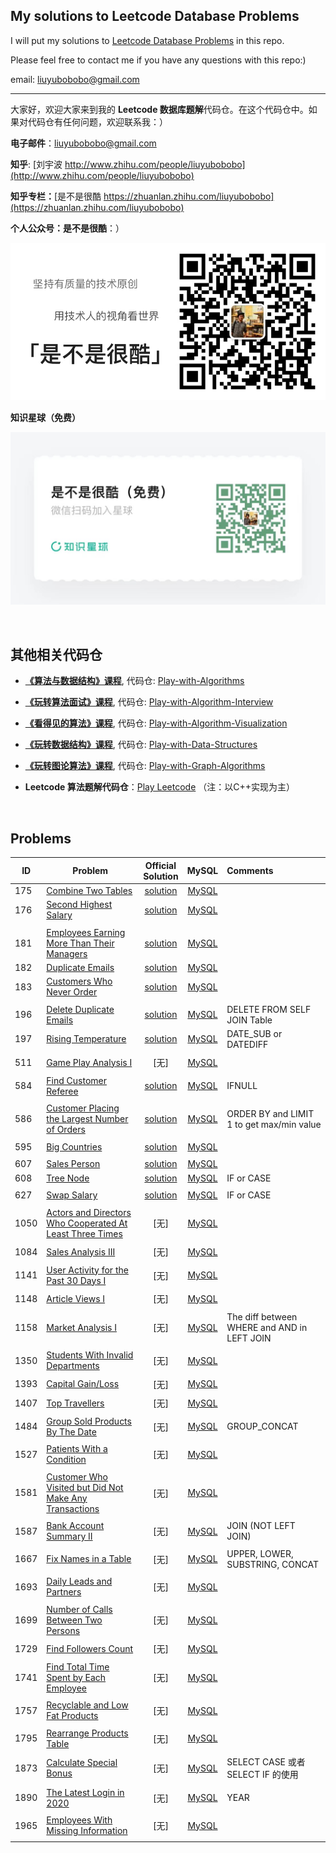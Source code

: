## My solutions to Leetcode Database Problems

I will put my solutions to [Leetcode Database Problems](https://leetcode.com/problemset/database/) in this repo. 

Please feel free to contact me if you have any questions with this repo:)

email: [liuyubobobo@gmail.com](mailto:liuyubobobo@gmail.com)

---

大家好，欢迎大家来到我的 **Leetcode 数据库题解**代码仓。在这个代码仓中。如果对代码仓有任何问题，欢迎联系我：）

**电子邮件**：[liuyubobobo@gmail.com](mailto:liuyubobobo@gmail.com)

**知乎**: [刘宇波 http://www.zhihu.com/people/liuyubobobo](http://www.zhihu.com/people/liuyubobobo)

**知乎专栏：**[是不是很酷 https://zhuanlan.zhihu.com/liuyubobobo](https://zhuanlan.zhihu.com/liuyubobobo)

**个人公众号：是不是很酷**：）

![QRCode](qrcode.png)

**知识星球（免费）**

![ZSXQ](zsxq.jpg)

<br/>

## 其他相关代码仓

* [**《算法与数据结构》课程**](https://coding.imooc.com/class/71.html), 代码仓: [Play-with-Algorithms](https://github.com/liuyubobobo/Play-with-Algorithms)
 
* [**《玩转算法面试》课程**](https://coding.imooc.com/class/82.html), 代码仓: [Play-with-Algorithm-Interview](https://github.com/liuyubobobo/Play-with-Algorithm-Interview)

* [**《看得见的算法》课程**](https://coding.imooc.com/class/138.html), 代码仓: [Play-with-Algorithm-Visualization](https://github.com/liuyubobobo/Play-with-Algorithm-Visualization)

* [**《玩转数据结构》课程**](https://coding.imooc.com/class/207.html), 代码仓: [Play-with-Data-Structures](https://github.com/liuyubobobo/Play-with-Data-Structures)

* [**《玩转图论算法》课程**](https://coding.imooc.com/class/370.html), 代码仓: [Play-with-Graph-Algorithms](https://github.com/liuyubobobo/Play-with-Graph-Algorithms)

* **Leetcode 算法题解代码仓**：[Play Leetcode](https://github.com/liuyubobobo/Play-Leetcode) （注：以C++实现为主）

<br/>

## Problems

| ID | Problem | Official<br/>Solution | MySQL | Comments |
| --- | --- | :---: | :--: | :--- |
| 175 | [Combine Two Tables](https://leetcode.com/problems/combine-two-tables/) | [solution](https://leetcode.com/problems/combine-two-tables/solution/) | [MySQL](0175-Combine-Two-Tables/) | |
| 176 | [Second Highest Salary](https://leetcode.com/problems/second-highest-salary/) | [solution](https://leetcode.com/problems/second-highest-salary/solution/) | [MySQL](0176-Second-Highest-Salary/) | |
| | | | | |
| 181 | [Employees Earning More Than Their Managers](https://leetcode.com/problems/employees-earning-more-than-their-managers/) | [solution](https://leetcode.com/problems/employees-earning-more-than-their-managers/solution/) | [MySQL](0181-Employees-Earning-More-Than-Their-Managers/) | |
| 182 | [Duplicate Emails](https://leetcode.com/problems/duplicate-emails/) | [solution](https://leetcode.com/problems/duplicate-emails/solution/) | [MySQL](0182-Duplicate-Emails/) | |
| 183 | [Customers Who Never Order](https://leetcode.com/problems/customers-who-never-order/) | [solution](https://leetcode.com/problems/customers-who-never-order/solution/) | [MySQL](0183-Customers-Who-Never-Order/) | |
| | | | | |
| 196 | [Delete Duplicate Emails](https://leetcode.com/problems/delete-duplicate-emails/) | [solution](https://leetcode.com/problems/delete-duplicate-emails/solution/) | [MySQL](0196-Delete-Duplicate-Emails/) | DELETE FROM SELF JOIN Table |
| 197 | [Rising Temperature](https://leetcode.com/problems/rising-temperature/) | [solution](https://leetcode.com/problems/rising-temperature/solution/) | [MySQL](0197-Rising-Temperature/) | DATE_SUB or DATEDIFF |
| | | | | |
| 511 | [Game Play Analysis I](https://leetcode.com/problems/game-play-analysis-i/) | [无] | [MySQL](0511-Game-Play-Analysis-I/) | |
| | | | | |
| 584 | [Find Customer Referee](https://leetcode.com/problems/find-customer-referee/) | [solution](https://leetcode.com/problems/find-customer-referee/solution/) | [MySQL](0584-Find-Customer-Referee/) | IFNULL |
| | | | | |
| 586 | [Customer Placing the Largest Number of Orders](https://leetcode.com/problems/customer-placing-the-largest-number-of-orders/) | [solution](https://leetcode.com/problems/customer-placing-the-largest-number-of-orders/solution/) | [MySQL](0586-Customer-Placing-the-Largest-Number-of-Orders/) | ORDER BY and LIMIT 1 to get max/min value|
| | | | | |
| 595 | [Big Countries](https://leetcode.com/problems/big-countries/) | [solution](https://leetcode.com/problems/big-countries/solution/) | [MySQL](0595-Big-Countries/) | |
| | | | | |
| 607 | [Sales Person](https://leetcode.com/problems/sales-person/) | [solution](https://leetcode.com/problems/sales-person/solution/) | [MySQL](0607-Sales-Person/) | |
| 608 | [Tree Node](https://leetcode.com/problems/tree-node/) | [solution](https://leetcode.com/problems/tree-node/solution/) | [MySQL](0608-Tree-Node/) | IF or CASE |
| | | | | |
| 627 | [Swap Salary](https://leetcode.com/problems/swap-salary/) | [solution](https://leetcode.com/problems/swap-salary/solution/) | [MySQL](0627-Swap-Salary/) | IF or CASE |
| | | | | |
| 1050 | [Actors and Directors Who Cooperated At Least Three Times](https://leetcode.com/problems/actors-and-directors-who-cooperated-at-least-three-times/) | [无] | [MySQL](1050-Actors-and-Directors-Who-Cooperated-At-Least-Three-Times/) | |
| | | | | |
| 1084 | [Sales Analysis III](https://leetcode.com/problems/sales-analysis-iii/) | [无] | [MySQL](1084-Sales-Analysis-III/) | |
| | | | | |
| 1141 | [User Activity for the Past 30 Days I](https://leetcode.com/problems/user-activity-for-the-past-30-days-i/) | [无] | [MySQL](1141-User-Activity-for-the-Past-30-Days-I/) | |
| | | | | |
| 1148 | [Article Views I](https://leetcode.com/problems/article-views-i/) | [无] | [MySQL](1148-Article-Views-I/) | |
| | | | | |
| 1158 | [Market Analysis I](https://leetcode.com/problems/market-analysis-i/) | [无] | [MySQL](1158-Market-Analysis-I/) | The diff between WHERE and AND in LEFT JOIN |
| | | | | |
| 1350 | [Students With Invalid Departments](https://leetcode.com/problems/students-with-invalid-departments/) | [无] | [MySQL](1350-Students-With-Invalid-Departments/) | |
| | | | | |
| 1393 | [Capital Gain/Loss](https://leetcode.com/problems/capital-gainloss/) | [无] | [MySQL](1393-Capital-Gain-Loss/) | |
| | | | | |
| 1407 | [Top Travellers](https://leetcode.com/problems/top-travellers/) | [无] | [MySQL](1407-Top-Travellers/) | |
| | | | | |
| 1484 | [Group Sold Products By The Date](https://leetcode.com/problems/group-sold-products-by-the-date/) | [无] | [MySQL](1484-Group-Sold-Products-By-The-Date/) | GROUP_CONCAT |
| | | | | |
| 1527 | [Patients With a Condition](https://leetcode.com/problems/patients-with-a-condition/) | [无] | [MySQL](1527-Patients-With-a-Condition/) | |
| | | | | |
| 1581 | [Customer Who Visited but Did Not Make Any Transactions](https://leetcode.com/problems/customer-who-visited-but-did-not-make-any-transactions/) | [无] | [MySQL](1581-Customer-Who-Visited-but-Did-Not-Make-Any-Transactions/) | |
| | | | | |
| 1587 | [Bank Account Summary II](https://leetcode.com/problems/bank-account-summary-ii/) | [无] | [MySQL](1587-Bank-Account-Summary-II/) | JOIN (NOT LEFT JOIN) |
| | | | | |
| 1667 | [Fix Names in a Table](https://leetcode.com/problems/fix-names-in-a-table/) | [无] | [MySQL](1667-Fix-Names-in-a-Table/) | UPPER, LOWER, SUBSTRING, CONCAT |
| | | | | |
| 1693 | [Daily Leads and Partners](https://leetcode.com/problems/daily-leads-and-partners/) | [无] | [MySQL](1693-Daily-Leads-and-Partners/) | |
| | | | | |
| 1699 | [Number of Calls Between Two Persons](https://leetcode.com/problems/number-of-calls-between-two-persons/) | [无] | [MySQL](1699-Number-of-Calls-Between-Two-Persons/) | |
| | | | | |
| 1729 | [Find Followers Count](https://leetcode.com/problems/find-followers-count/) | [无] | [MySQL](1729-Find-Followers-Count/) | |
| | | | | |
| 1741 | [Find Total Time Spent by Each Employee](https://leetcode.com/problems/find-total-time-spent-by-each-employee/) | [无] | [MySQL](1741-Find-Total-Time-Spent-by-Each-Employee/) | |
| | | | | |
| 1757 | [Recyclable and Low Fat Products](https://leetcode.com/problems/recyclable-and-low-fat-products/) | [无] | [MySQL](1757-Recyclable-and-Low-Fat-Products/) | |
| | | | | |
| 1795 | [Rearrange Products Table](https://leetcode.com/problems/rearrange-products-table/) | [无] | [MySQL](1795-Rearrange-Products-Table/) | |
| | | | | |
| 1873 | [Calculate Special Bonus](https://leetcode.com/problems/calculate-special-bonus/) | [无] | [MySQL](1873-Calculate-Special-Bonus/) | SELECT CASE 或者 SELECT IF 的使用|
| | | | | |
| 1890 | [The Latest Login in 2020](https://leetcode.com/problems/the-latest-login-in-2020/) | [无] | [MySQL](1890-The-Latest-Login-in-2020/) | YEAR |
| | | | | |
| 1965 | [Employees With Missing Information](https://leetcode.com/problems/employees-with-missing-information/) | [无] | [MySQL](1965-Employees-With-Missing-Information/) | |
| | | | | |